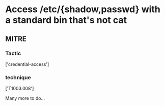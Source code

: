 # Access /etc/{shadow,passwd} with a standard bin that's not cat

## MITRE

### Tactic
['credential-access']

### technique
['T1003.008']

Many more to do...
